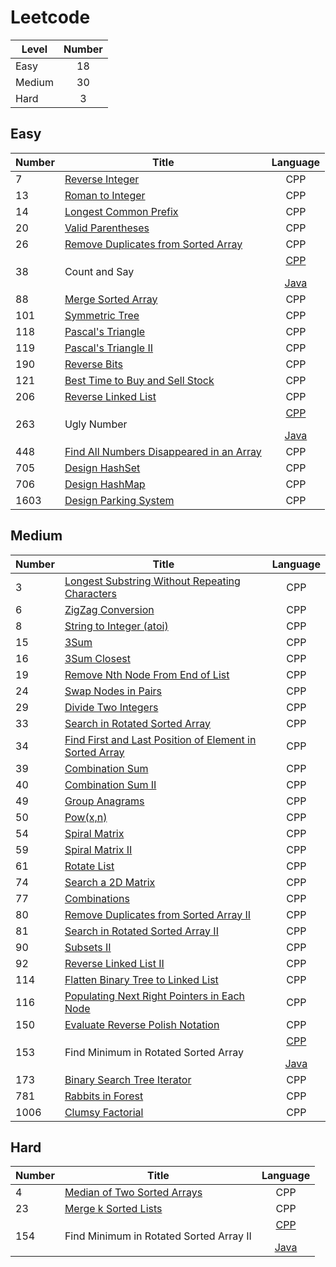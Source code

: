 # Leetcode
| Level | Number |
|-------|:------:|
|Easy|18|
|Medium|30|
|Hard|3|


## Easy
| Number | Title | Language |
|--------------|------|:--------:|
|7|<a href = "https://github.com/YingchenZ/Leetcode/blob/main/CPP/easy/reverseInteger.cpp">Reverse Integer</a>|CPP|
|13|<a href = "https://github.com/YingchenZ/Leetcode/blob/main/CPP/easy/romanToInt.cpp">Roman to Integer</a>|CPP|
|14|<a href = "https://github.com/YingchenZ/Leetcode/blob/main/CPP/easy/longestCommonPrefix.cpp">Longest Common Prefix</a>|CPP|
|20|<a href = "https://github.com/YingchenZ/Leetcode/blob/main/CPP/easy/validParentheses.cpp">Valid Parentheses</a>|CPP|
|26|<a href = "https://github.com/YingchenZ/Leetcode/blob/main/CPP/easy/removeDuplicate.cpp">Remove Duplicates from Sorted Array</a>|CPP|
|38|Count and Say|<a href = "https://github.com/YingchenZ/Leetcode/blob/main/CPP/easy/countAndSay.cpp">CPP</a></p><a href = "https://github.com/YingchenZ/Leetcode/blob/main/Java/easy/CountSay.java">Java</a>|
|88|<a href = "https://github.com/YingchenZ/Leetcode/blob/main/CPP/easy/mergeSortedArray.cpp">Merge Sorted Array</a>|CPP|
|101|<a href = "https://github.com/YingchenZ/Leetcode/blob/main/CPP/easy/symmetricTree.cpp">Symmetric Tree</a>|CPP|
|118|<a href = "https://github.com/YingchenZ/Leetcode/blob/main/CPP/easy/PascalTriangle.cpp">Pascal's Triangle</a>|CPP|
|119|<a href = "https://github.com/YingchenZ/Leetcode/blob/main/CPP/easy/PascalTriangleII.cpp">Pascal's Triangle II</a>|CPP|
|190|<a href = "https://github.com/YingchenZ/Leetcode/blob/main/CPP/easy/reverseBits.cpp">Reverse Bits</a>|CPP|
|121|<a href = "https://github.com/YingchenZ/Leetcode/blob/main/CPP/easy/bestTimeBuySell.cpp">Best Time to Buy and Sell Stock</a>|CPP|
|206|<a href = "https://github.com/YingchenZ/Leetcode/blob/main/CPP/easy/ReverseLinkedList.cpp">Reverse Linked List</a>|CPP|
|263|Ugly Number|<a href = "https://github.com/YingchenZ/Leetcode/blob/main/CPP/easy/uglyNumber.cpp">CPP</a></p><a href = "https://github.com/YingchenZ/Leetcode/blob/main/Java/easy/uglyNumber.java">Java</a>|
|448|<a href = "https://github.com/YingchenZ/Leetcode/blob/main/CPP/easy/FindAllNumbersDisappearedinArray.cpp">Find All Numbers Disappeared in an Array</a>|CPP|
|705|<a href = "https://github.com/YingchenZ/Leetcode/blob/main/CPP/easy/designHashSet.cpp">Design HashSet</a>|CPP|
|706|<a href = "https://github.com/YingchenZ/Leetcode/blob/main/CPP/easy/designHashMap.cpp">Design HashMap</a>|CPP|
|1603|<a href = "https://github.com/YingchenZ/Leetcode/blob/main/CPP/easy/parkingSystem.cpp">Design Parking System</a>|CPP|


## Medium
| Number | Title | Language |
|--------------|------|:--------:|
|3|<a href = "https://github.com/YingchenZ/Leetcode/blob/main/CPP/medium/LongestSubstringWithoutRepeatingCharacters.cpp">Longest Substring Without Repeating Characters</a>|CPP|
|6|<a href = "https://github.com/YingchenZ/Leetcode/blob/main/CPP/medium/ZigZagConversion.cpp">ZigZag Conversion</a>|CPP|
|8|<a href = "https://github.com/YingchenZ/Leetcode/blob/main/CPP/medium/stringToInteger.cpp">String to Integer (atoi)</a>|CPP|
|15|<a href = "https://github.com/YingchenZ/Leetcode/blob/main/CPP/medium/3Sum.cpp">3Sum</a>|CPP|
|16|<a href = "https://github.com/YingchenZ/Leetcode/blob/main/CPP/medium/3SumClosest.cpp">3Sum Closest</a>|CPP|
|19|<a href = "https://github.com/YingchenZ/Leetcode/blob/main/CPP/medium/RemoveNthNodeFromEndOfList.cpp">Remove Nth Node From End of List</a>|CPP|
|24|<a href = "https://github.com/YingchenZ/Leetcode/blob/main/CPP/medium/swapNodesInPairs.cpp">Swap Nodes in Pairs</a>|CPP|
|29|<a href = "https://github.com/YingchenZ/Leetcode/blob/main/CPP/medium/divideTwoInt.cpp">Divide Two Integers</a>|CPP|
|33|<a href = "https://github.com/YingchenZ/Leetcode/blob/main/CPP/medium/searchRotatedSortedArray.cpp">Search in Rotated Sorted Array</a>|CPP|
|34|<a href = "https://github.com/YingchenZ/Leetcode/blob/main/CPP/medium/firstLastPosition.cpp">Find First and Last Position of Element in Sorted Array</a>|CPP|
|39|<a href = "https://github.com/YingchenZ/Leetcode/blob/main/CPP/medium/combinationSum.cpp">Combination Sum</a>|CPP|
|40|<a href = "https://github.com/YingchenZ/Leetcode/blob/main/CPP/medium/combinationSumII.cpp">Combination Sum II</a>|CPP|
|49|<a href = "https://github.com/YingchenZ/Leetcode/blob/main/CPP/medium/GroupAnagrams.cpp">Group Anagrams</a>|CPP|
|50|<a href = "https://github.com/YingchenZ/Leetcode/blob/main/CPP/medium/Problem50_PowXN.cpp">Pow(x,n)</a>|CPP|
|54|<a href = "https://github.com/YingchenZ/Leetcode/blob/main/CPP/medium/spiralMatrix.cpp">Spiral Matrix</a>|CPP|
|59|<a href = "https://github.com/YingchenZ/Leetcode/blob/main/CPP/medium/spiralMatrixII.cpp">Spiral Matrix II</a>|CPP|
|61|<a href = "https://github.com/YingchenZ/Leetcode/blob/main/CPP/medium/rotateList.cpp">Rotate List</a>|CPP|
|74|<a href = "https://github.com/YingchenZ/Leetcode/blob/main/CPP/medium/searchMatrix.cpp">Search a 2D Matrix</a>|CPP|
|77|<a href = "https://github.com/YingchenZ/Leetcode/blob/main/CPP/medium/combinations.cpp">Combinations</a>|CPP|
|80|<a href = "https://github.com/YingchenZ/Leetcode/blob/main/CPP/medium/removeDuplicateII.cpp">Remove Duplicates from Sorted Array II</a>|CPP|
|81|<a href = "https://github.com/YingchenZ/Leetcode/blob/main/CPP/medium/searchRotatedSortedArrayII.cpp">Search in Rotated Sorted Array II</a>|CPP|
|90|<a href = "https://github.com/YingchenZ/Leetcode/blob/main/CPP/medium/subsetsII.cpp">Subsets II</a>|CPP|
|92|<a href = "https://github.com/YingchenZ/Leetcode/blob/main/CPP/medium/ReversedLinkedListII.cpp">Reverse Linked List II</a>|CPP|
|114|<a href = "https://github.com/YingchenZ/Leetcode/blob/main/CPP/medium/flattenBTtoLinkedList.cpp">Flatten Binary Tree to Linked List</a>|CPP|
|116|<a href = "https://github.com/YingchenZ/Leetcode/blob/main/CPP/medium/populatingNextRight.cpp">Populating Next Right Pointers in Each Node</a>|CPP|
|150|<a href = "https://github.com/YingchenZ/Leetcode/blob/main/CPP/medium/evalRPN.cpp">Evaluate Reverse Polish Notation</a>|CPP|
|153|Find Minimum in Rotated Sorted Array|<a href = "https://github.com/YingchenZ/Leetcode/blob/main/CPP/medium/findMinInRotatedSortedAarry.cpp">CPP</a></p><a href = "https://github.com/YingchenZ/Leetcode/blob/main/Java/medium/findMinInRotatedSortedAarry.java">Java</a>|
|173|<a href = "https://github.com/YingchenZ/Leetcode/blob/main/CPP/medium/bstIterator.cpp">Binary Search Tree Iterator</a>|CPP|
|781|<a href = "https://github.com/YingchenZ/Leetcode/blob/main/CPP/medium/rabbitsInForest.cpp">Rabbits in Forest</a>|CPP|
|1006|<a href = "https://github.com/YingchenZ/Leetcode/blob/main/CPP/medium/clumsyFactorial.cpp">Clumsy Factorial</a>|CPP|


## Hard
| Number | Title | Language |
|--------------|------|:--------:|
|4|<a href = "https://github.com/YingchenZ/Leetcode/blob/main/CPP/hard/MedianOfTwoSortedArrays.cpp">Median of Two Sorted Arrays</a>|CPP|
|23|<a href = "https://github.com/YingchenZ/Leetcode/blob/main/CPP/hard/mergeSortedList.cpp">Merge k Sorted Lists</a>|CPP|
|154|Find Minimum in Rotated Sorted Array II|<a href = "https://github.com/YingchenZ/Leetcode/blob/main/CPP/hard/findMinInRotatedSortedAarryII.cpp">CPP</a></p><a href = "https://github.com/YingchenZ/Leetcode/blob/main/Java/hard/findMinInRotatedSortedAarryII.java">Java</a>|
